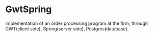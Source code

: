 # GwtSpring
Implementation of an order processing program at the firm, through GWT(client side), Spring(server side), Postgres(database).

